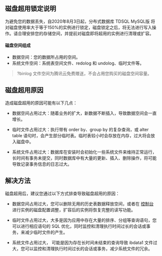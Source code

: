 
## 磁盘超用锁定说明
为避免您的数据丢失，自2020年8月3日起，分布式数据库 TDSQL MySQL版 将对磁盘使用率大于等于150%的实例进行锁定，磁盘锁定之后，将无法进行写入操作。请合理安排您的存储空间，并提前对磁盘即将超用的实例进行清理或扩容。

#### 磁盘空间组成
- 数据空间：您的数据所占用的空间。
- 系统文件空间：系统表空间文件、redolog 和 undolog、临时文件等。
>?binlog 文件空间为腾讯云免费赠送，不会占用您购买的磁盘空间容量。
 
## 磁盘超用原因
造成磁盘超用的原因可能有以下几点：
- 数据空间占用过大：随着业务的扩大，新数据不断插入，导致数据空间会一直增长。

- 临时文件占用过大：执行带有 order by、group by 的复杂查询，或 alter table 语句时，会产生部分临时表。临时表较小时会存放在内存，过大将会放入磁盘中。
- 系统文件占用过大：数据库在安装时会初始化一些系统文件来维持正常运行，长时间有事务未提交，同时数据库中有大量的更新、插入、删除操作，将可能导致记录事务信息的日志过大。

## 解决方法
磁盘超用后，建议您通过以下方式排查导致磁盘超用的原因：
- 数据空间占用过大，您可以删除无用的历史表数据释放空间，或者在 [控制台](https://console.cloud.tencent.com/dcdb) 进行实例的磁盘配置调整，扩容后的实例将恢复完整的读写功能。

- 临时文件占用过大，大多是因为应用中存在大量的排序、分组等查询语句，您可以进行相应语句的 SQL 优化，同时监控和清理执行时间过长的会话或事务，来减少临时文件的产生。
- 系统文件占用过大， 可能是因为存在长时间未结束的查询导致 ibdata1 文件过大，您可以监控和清理执行时间过长的会话或事务，减少系统文件的冗余。
